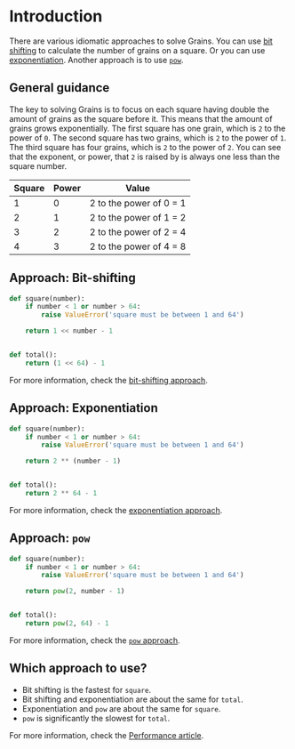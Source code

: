 # Introduction

There are various idiomatic approaches to solve Grains.
You can use [bit shifting][bit-shifting] to calculate the number of grains on a square.
Or you can use [exponentiation][exponentiation].
Another approach is to use [`pow`][pow].

## General guidance

The key to solving Grains is to focus on each square having double the amount of grains as the square before it.
This means that the amount of grains grows exponentially.
The first square has one grain, which is `2` to the power of `0`.
The second square has two grains, which is `2` to the power of `1`.
The third square has four grains, which is `2` to the power of `2`.
You can see that the exponent, or power, that `2` is raised by is always one less than the square number.

| Square | Power | Value                   |
| ------ | ----- | ----------------------- |
| 1      | 0     | 2 to the power of 0 = 1 |
| 2      | 1     | 2 to the power of 1 = 2 |
| 3      | 2     | 2 to the power of 2 = 4 |
| 4      | 3     | 2 to the power of 4 = 8 |


## Approach: Bit-shifting

```python
def square(number):
    if number < 1 or number > 64:
        raise ValueError('square must be between 1 and 64')

    return 1 << number - 1


def total():
    return (1 << 64) - 1

```

For more information, check the [bit-shifting approach][approach-bit-shifting].

## Approach: Exponentiation

```python
def square(number):
    if number < 1 or number > 64:
        raise ValueError('square must be between 1 and 64')

    return 2 ** (number - 1)


def total():
    return 2 ** 64 - 1

```

For more information, check the [exponentiation approach][approach-exponentiation].

## Approach: `pow`

```python
def square(number):
    if number < 1 or number > 64:
        raise ValueError('square must be between 1 and 64')

    return pow(2, number - 1)


def total():
    return pow(2, 64) - 1

```

For more information, check the [`pow` approach][approach-pow].

## Which approach to use?

- Bit shifting is the fastest for `square`.
- Bit shifting and exponentiation are about the same for `total`.
- Exponentiation and `pow` are about the same for `square`.
- `pow` is significantly the slowest for `total`.

For more information, check the [Performance article][article-performance].

[bit-shifting]: https://realpython.com/python-bitwise-operators/
[exponentiation]: https://www.codingem.com/python-exponent-maths/
[pow]: https://docs.python.org/3/library/functions.html#pow
[approach-bit-shifting]: https://exercism.org/tracks/python/exercises/grains/approaches/bit-shifting
[approach-exponentiation]: https://exercism.org/tracks/python/exercises/grains/approaches/exponentiation
[approach-pow]: https://exercism.org/tracks/python/exercises/grains/approaches/pow
[article-performance]: https://exercism.org/tracks/python/exercises/grains/articles/performance
